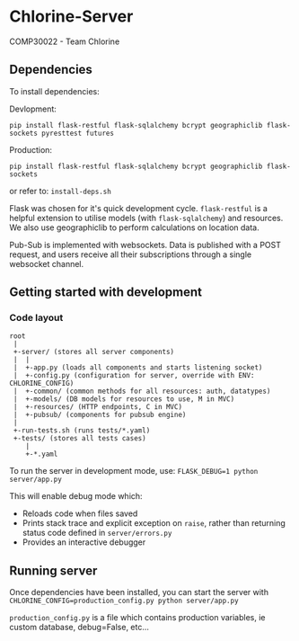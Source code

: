 # Chlorine-Server

COMP30022 - Team Chlorine

## Dependencies

To install dependencies:

Devlopment:
```
pip install flask-restful flask-sqlalchemy bcrypt geographiclib flask-sockets pyresttest futures
```

Production:
```
pip install flask-restful flask-sqlalchemy bcrypt geographiclib flask-sockets
```

or refer to: `install-deps.sh`

Flask was chosen for it's quick development cycle. `flask-restful` is a helpful extension to utilise models (with `flask-sqlalchemy`) and resources. We also use geographiclib to perform calculations on location data. 

Pub-Sub is implemented with websockets. Data is published with a POST request, and users receive all their subscriptions through a single websocket channel.

## Getting started with development

### Code layout
```
root
 |
 +-server/ (stores all server components)
 |  |
 |  +-app.py (loads all components and starts listening socket)
 |  +-config.py (configuration for server, override with ENV: CHLORINE_CONFIG)
 |  +-common/ (common methods for all resources: auth, datatypes)
 |  +-models/ (DB models for resources to use, M in MVC)
 |  +-resources/ (HTTP endpoints, C in MVC)
 |  +-pubsub/ (components for pubsub engine)
 |
 +-run-tests.sh (runs tests/*.yaml)
 +-tests/ (stores all tests cases)
    |
    +-*.yaml
```

To run the server in development mode, use: `FLASK_DEBUG=1 python server/app.py`

This will enable debug mode which:
- Reloads code when files saved
- Prints stack trace and explicit exception on `raise`, rather than returning status code defined in `server/errors.py`
- Provides an interactive debugger

## Running server

Once dependencies have been installed, you can start the server with `CHLORINE_CONFIG=production_config.py python server/app.py`

`production_config.py` is a file which contains production variables, ie custom database, debug=False, etc...
